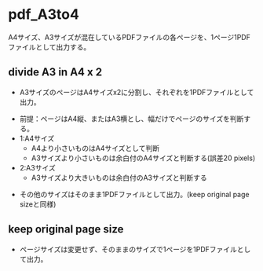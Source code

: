 pdf_A3to4
==========
A4サイズ、A3サイズが混在しているPDFファイルの各ページを、1ページ1PDFファイルとして出力する。

divide A3 in A4 x 2
----------  
  * A3サイズのページはA4サイズx2に分割し、それぞれを1PDFファイルとして出力。
   - 前提：ページはA4縦、またはA3横とし、幅だけでページのサイズを判断する。
   - 1:A4サイズ
     + A4より小さいものはA4サイズとして判断
     + A3サイズより小さいものは余白付のA4サイズと判断する(誤差20 pixels)
   - 2:A3サイズ
     + A3サイズより大きいものは余白付のA3サイズと判断する
  * その他のサイズはそのまま1PDFファイルとして出力。(keep original page sizeと同様)

keep original page size
----------  
  * ページサイズは変更せず、そのままのサイズで1ページを1PDFファイルとして出力。

